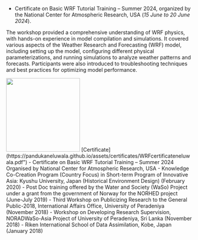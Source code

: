 - Certificate on Basic WRF Tutorial Training – Summer 2024, organized by the National Center for Atmospheric Research, USA (_15 June to 20 June 2024_).

The workshop provided a comprehensive understanding of WRF physics, with hands-on experience in model compilation and simulations. It covered various aspects of the Weather Research and Forecasting (WRF) model, including setting up the model, configuring different physical parameterizations, and running simulations to analyze weather patterns and forecasts. Participants were also introduced to troubleshooting techniques and best practices for optimizing model performance.

<img src="https://pandukaneluwala.github.io/assets/certificates/WRFphotoneluwala.png" width="200" >  
[Certificate]  (https://pandukaneluwala.github.io/assets/certificates/WRFcertificateneluwala.pdf")
- Certificate on Basic WRF Tutorial Training – Summer 2024 Organised by National Center for Atmospheric Research, USA
- Knowledge Co-Creation Program (Country Focus) in Short-term Program of Innovative Asia: Kyushu University, Japan (Historical Environment Design) (February 2020)
- Post Doc training offered by the Water and Society (WaSo) Project under a grant from the government of Norway for the NORHED project (June-July 2019)
- Third Workshop on Publicizing Research to the General Public-2018, International Affairs Office, University of Peradeniya (November 2018)
- Workshop on Developing Research Supervision, NORADWaSo-Asia Project of University of Peradeniya, Sri Lanka (November 2018)
- Riken International School of Data Assimilation, Kobe, Japan (January 2018)
